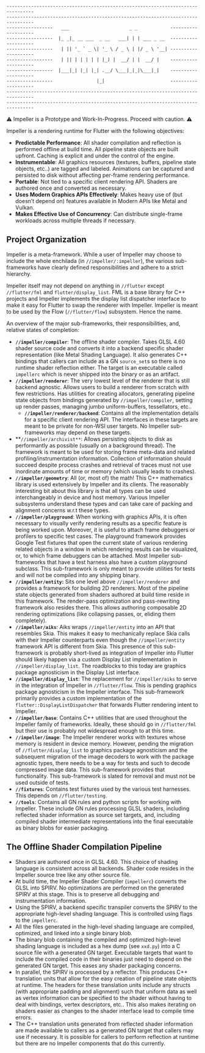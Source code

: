 ```
--------------------------------------------------------------------------------
--------------------------------------------------------------------------------
-----------------   ___                      _ _            --------------------
-----------------  |_ _|_ __ ___  _ __   ___| | | ___ _ __  --------------------
-----------------   | || '_ ` _ \| '_ \ / _ \ | |/ _ \ '__| --------------------
-----------------   | || | | | | | |_) |  __/ | |  __/ |    --------------------
-----------------  |___|_| |_| |_| .__/ \___|_|_|\___|_|    --------------------
-----------------                |_|                        --------------------
--------------------------------------------------------------------------------
--------------------------------------------------------------------------------
```

⚠️ Impeller is a Prototype and Work-In-Progress. Proceed with caution. ⚠️

Impeller is a rendering runtime for Flutter with the following objectives:



* **Predictable Performance**: All shader compilation and reflection is performed offline at build time. All pipeline state objects are built upfront. Caching is explicit and under the control of the engine.
* **Instrumentable**: All graphics resources (textures, buffers, pipeline state objects, etc..) are tagged and labeled. Animations can be captured and persisted to disk without affecting per-frame rendering performance.
* **Portable**: Not tied to a specific client rendering API. Shaders are authored once and converted as necessary.
* **Uses Modern Graphics APIs Effectively**: Makes heavy use of (but doesn’t depend on) features available in Modern APIs like Metal and Vulkan.
* **Makes Effective Use of Concurrency**: Can distribute single-frame workloads across multiple threads if necessary.


## Project Organization

Impeller is a meta-framework. While a user of Impeller may choose to include the whole enchilada (in `//impeller/:impeller`), the various sub-frameworks have clearly defined responsibilities and adhere to a strict hierarchy.

Impeller itself may not depend on anything in `//flutter` except `//flutter/fml` and `flutter/display_list`. FML is a base library for C++ projects and Impeller implements the display list dispatcher interface to make it easy for Flutter to swap the renderer with Impeller. Impeller is meant to be used by the Flow (`//flutter/flow`) subsystem. Hence the name.

An overview of the major sub-frameworks, their responsibilities, and, relative states of completion:



* **`//impeller/compiler`**: The offline shader compiler. Takes GLSL 4.60 shader source code and converts it into a backend specific shader representation (like Metal Shading Language). It also generates C++ bindings that callers can include as a GN `source_set`s so there is no runtime shader reflection either. The target is an executable called `impellerc` which is never shipped into the binary or as an artifact.
* **`//impeller/renderer`**: The very lowest level of the renderer that is still backend agnostic. Allows users to build a renderer from scratch with few restrictions. Has utilities for creating allocators, generating pipeline state objects from bindings generated by `//impeller/compiler`, setting up render passes, managing jumbo uniform-buffers, tessellators, etc..
    * **`//impeller/renderer/backend`**: Contains all the implementation details for a specific client rendering API. The interfaces in these targets are meant to be private for non-WSI user targets. No Impeller sub-frameworks may depend on these targets.
* **`//impeller/archivist**`: Allows persisting objects to disk as performantly as possible (usually on a background thread). The framework is meant to be used for storing frame meta-data and related profiling/instrumentation information. Collection of information should succeed despite process crashes and retrieval of traces must not use inordinate amounts of time or memory (which usually leads to crashes).
* **`//impeller/geometry`**: All (or, most of) the math! This C++ mathematics library is used extensively by Impeller and its clients. The reasonably interesting bit about this library is that all types can be used interchangeably in device and host memory. Various Impeller subsystems understand these types and can take care of packing and alignment concerns w.r.t these types.
* **`//impeller/playground`**: When working with graphics APIs, it is often necessary to visually verify rendering results as a specific feature is being worked upon. Moreover, it is useful to attach frame debuggers or profilers to specific test cases. The playground framework provides Google Test fixtures that open the current state of various rendering related objects in a window in which rendering results can be visualized, or, to which frame debuggers can be attached. Most Impeller sub-frameworks that have a test harness also have a custom playground subclass. This sub-framework is only meant to provide utilities for tests and will not be compiled into any shipping binary. 
* **`//impeller/entity`:** Sits one level above `//impeller/renderer` and provides a framework for building 2D renderers. Most of the pipeline state objects generated from shaders authored at build time reside in this framework. The render-pass optimization and pass-rewriting framework also resides there. This allows authoring composable 2D rendering optimizations (like collapsing passes, or, eliding them completely).
* **`//impeller/aiks`**: Aiks wraps `//impeller/entity` into an API that resembles Skia. This makes it easy to mechanically replace Skia calls with their Impeller counterparts even though the `//impeller/entity` framework API is different from Skia. This presence of this sub-framework is probably short-lived as integration of Impeller into Flutter should likely happen via a custom Display List implementation in `//impeller/display_list`. The roadblocks to this today are graphics package agnosticism in the Display List interface.
* **`//impeller/display_list`**: The replacement for `//impeller/aiks` to serve in the integration of Impeller in `//flutter/flow`. This is pending graphics package agnosticism in the Impeller interface. This sub-framework primarily provides a custom implementation of the `flutter::DisplayListDispatcher` that forwards Flutter rendering intent to Impeller.
* **`//impeller/base`**: Contains C++ utilities that are used throughout the Impeller family of frameworks. Ideally, these should go in `//flutter/fml` but their use is probably not widespread enough to at this time.
* **`//impeller/image`**: The Impeller renderer works with textures whose memory is resident in device memory. However, pending the migration of `//flutter/display_list` to graphics package agnosticism and the subsequent migration of the image decoders to work with the package agnostic types, there needs to be a way for tests and such to decode compressed image data. This sub-framework provides that functionality. This sub-framework is slated for removal and must not be used outside of tests.
* **`//fixtures`**: Contains test fixtures used by the various test harnesses. This depends on `//flutter/testing`.
* **`//tools`**: Contains all GN rules and python scripts for working with Impeller. These include GN rules processing GLSL shaders, including reflected shader information as source set targets, and, including compiled shader intermediate representations into the final executable as binary blobs for easier packaging.


## The Offline Shader Compilation Pipeline



* Shaders are authored once in GLSL 4.60. This choice of shading language is consistent across all backends. Shader code resides in the Impeller source tree like any other source file.
* At build time, the Impeller Shader Compiler (`impellerc`) converts the GLSL into SPIRV. No optimizations are performed on the generated SPIRV at this stage. This is to preserve all debugging and instrumentation information.
* Using the SPIRV, a backend specific transpiler converts the SPIRV to the appropriate high-level shading language. This is controlled using flags to the `impellerc`.
* All the files generated in the high-level shading language are compiled, optimized, and linked into a single binary blob.
* The binary blob containing the compiled and optimized high-level shading language is included as a hex dump (see `xxd.py`) into a C source file with a generated GN target. Executable targets that want to include the compiled code in their binaries just need to depend on the generated GN target. This eases any shader packaging concerns.
* In parallel, the SPIRV is processed by a reflector. This produces C++ translation units that allow for the easy creation of pipeline state objects at runtime. The headers for these translation units include any structs (with appropriate padding and alignment) such that uniform data as well as vertex information can be specified to the shader without having to deal with bindings, vertex descriptors, etc.. This also makes iterating on shaders easier as changes to the shader interface lead to compile time errors.
* The C++ translation units generated from reflected shader information are made available to callers as a generated GN target that callers may use if necessary. It is possible for callers to perform reflection at runtime but there are no Impeller components that do this currently.
